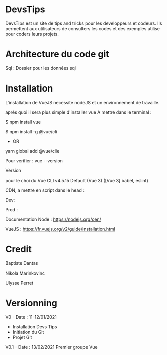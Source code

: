 # DevsTips
DevsTips est un site de tips and tricks pour les developpeurs et codeurs.
Ils permettent aux utilisateurs de consulters les codes et des exemples utilise pour coders leurs projets. 

# Architecture du code git
Sql : Dossier pour les données sql 

# Installation
L'installation de VueJS necessite nodeJS et un environnement de travaille.

après quoi il sera plus simple d'installer vue
A mettre dans le terminal :


$ npm install vue

$ npm install -g @vue/cli

* OR 

yarn global add @vue/clie

Pour verifier : vue --version

Version


pour le choi du Vue CLI v4.5.15
 Default (Vue 3) ([Vue 3] babel, eslint) 

CDN, a mettre en script dans le head :

Dev: <script src="https://cdn.jsdelivr.net/npm/vue@2/dist/vue.js"></script>

Prod : <script src="https://cdn.jsdelivr.net/npm/vue@2.6.0"></script>

Documentation Node : https://nodejs.org/cen/

VueJS :  https://fr.vuejs.org/v2/guide/installation.html


# Credit
Baptiste Dantas

Nikola Marinkovinc

Ulysse Perret

# Versionning
V0 - Date : 11-12/01/2021
- Installation Devs Tips
- Initiation du Git
- Projet Git

V0.1 - Date : 13/02/2021
Premier groupe Vue